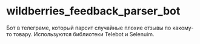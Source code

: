 # wildberries_feedback_parser_bot
Бот в телеграме, который парсит случайные плохие отзывы по какому-то товару.
Используются библиотеки Telebot и Selenuim.

